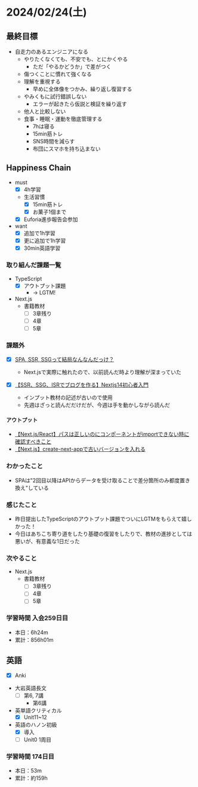 # 2024/02/24(土)

## 最終目標

- 自走力のあるエンジニアになる
  - やりたくなくても、不安でも、とにかくやる
    - ただ「やるかどうか」で差がつく
  - 傷つくことに慣れて強くなる
  - 理解を重視する
    - 早めに全体像をつかみ、繰り返し復習する
  - やみくもに試行錯誤しない
    - エラーが起きたら仮説と検証を繰り返す
  - 他人と比較しない
  - 食事・睡眠・運動を徹底管理する
    - 7hは寝る
    - 15min筋トレ
    - SNS時間を減らす
    - 布団にスマホを持ち込まない

## Happiness Chain

- must
  - [x] 4h学習
  - 生活習慣
    - [x] 15min筋トレ
    - [x] お菓子1個まで
  - [x] Euforia進歩報告会参加
- want
  - [x] 追加で1h学習
  - [x] 更に追加で1h学習
  - [x] 30min英語学習

### 取り組んだ課題一覧

- TypeScript
  - [x] アウトプット課題
    - -> LGTM!

- Next.js
  - 書籍教材
    - [ ] 3章残り
    - [ ] 4章
    - [ ] 5章

### 課題外

- [x] [SPA, SSR, SSGって結局なんなんだっけ？](https://zenn.dev/rinda_1994/articles/e6d8e3150b312d)
  - Next.jsで実際に触れたので、以前読んだ時より理解が深まっていた

- [x] [【SSR、SSG、ISRでブログを作る】Nextjs14初心者入門](https://zenn.dev/y_ta/books/eec3b78567aeeb)
  - インプット教材の記述が古いので使用
  - 先週はざっと読んだだけだが、今週は手を動かしながら読んだ

#### アウトプット

- [【Next.js/React】パスは正しいのにコンポーネントがimportできない時に確認すべきこと](https://qiita.com/wsigma21/items/fd4b17390c9c1233e370)
- [【Next.js】create-next-appで古いバージョンを入れる](https://qiita.com/wsigma21/items/d7ea6e10b3a7bf4d4797)

### わかったこと

- SPAは"2回目以降はAPIからデータを受け取ることで差分箇所のみ都度置き換え"している

### 感じたこと

- 昨日提出したTypeScriptのアウトプット課題でついにLGTMをもらえて嬉しかった！
- 今日はあちこち寄り道をしたり基礎の復習をしたりで、教材の進捗としては悪いが、有意義な1日だった

### 次やること

- Next.js
  - 書籍教材
    - [ ] 3章残り
    - [ ] 4章
    - [ ] 5章

### 学習時間 入会259日目

- 本日：6h24m
- 累計：856h01m

## 英語

- [x] Anki
- 大岩英語長文
  - [ ] 第6, 7講
    - 第6講
- 英単語クリティカル
  - [x] Unit11~12
- 英語のハノン初級
  - [x] 導入
  - [ ] Unit0 1周目

### 学習時間 174日目

- 本日：53m
- 累計：約159h
